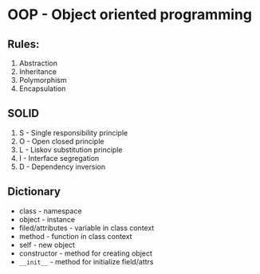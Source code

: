 # OOP - Object oriented programming 

## Rules:
1. Abstraction
2. Inheritance
3. Polymorphism
4. Encapsulation

## SOLID
1. S - Single responsibility principle
2. O - Open closed principle
3. L - Liskov substitution principle
4. I - Interface segregation
5. D - Dependency inversion 

## Dictionary 
- class - namespace
- object - instance
- filed/attributes - variable in class context
- method - function in class context
- self - new object
- constructor - method for creating object
- `__init__` - method for initialize field/attrs
